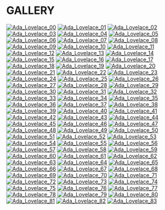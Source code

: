 # GALLERY

<!DOCTYPE html>
<html lang="en">
<head>
  <meta charset="UTF-8">
  <meta name="viewport" content="width=device-width, initial-scale=1.0">
  <link rel="stylesheet" type="text/css" href="style.css">
</head>
<body>

<div class="gallery">
  <a href="images/Ada_Lovelace_00.png"><img class="thumbnail" src="thumbs/Ada_Lovelace_00.png" alt="Ada_Lovelace_00"></a>
  <a href="images/Ada_Lovelace_01.png"><img class="thumbnail" src="thumbs/Ada_Lovelace_01.png" alt="Ada_Lovelace_01"></a>
  <a href="images/Ada_Lovelace_02.png"><img class="thumbnail" src="thumbs/Ada_Lovelace_02.png" alt="Ada_Lovelace_02"></a>
  <a href="images/Ada_Lovelace_03.png"><img class="thumbnail" src="thumbs/Ada_Lovelace_03.png" alt="Ada_Lovelace_03"></a>
  <a href="images/Ada_Lovelace_04.png"><img class="thumbnail" src="thumbs/Ada_Lovelace_04.png" alt="Ada_Lovelace_04"></a>
  <a href="images/Ada_Lovelace_05.png"><img class="thumbnail" src="thumbs/Ada_Lovelace_05.png" alt="Ada_Lovelace_05"></a>
  <a href="images/Ada_Lovelace_06.png"><img class="thumbnail" src="thumbs/Ada_Lovelace_06.png" alt="Ada_Lovelace_06"></a>
  <a href="images/Ada_Lovelace_07.png"><img class="thumbnail" src="thumbs/Ada_Lovelace_07.png" alt="Ada_Lovelace_07"></a>
  <a href="images/Ada_Lovelace_08.png"><img class="thumbnail" src="thumbs/Ada_Lovelace_08.png" alt="Ada_Lovelace_08"></a>
  <a href="images/Ada_Lovelace_09.png"><img class="thumbnail" src="thumbs/Ada_Lovelace_09.png" alt="Ada_Lovelace_09"></a>
  <a href="images/Ada_Lovelace_10.png"><img class="thumbnail" src="thumbs/Ada_Lovelace_10.png" alt="Ada_Lovelace_10"></a>
  <a href="images/Ada_Lovelace_11.png"><img class="thumbnail" src="thumbs/Ada_Lovelace_11.png" alt="Ada_Lovelace_11"></a>
  <a href="images/Ada_Lovelace_12.png"><img class="thumbnail" src="thumbs/Ada_Lovelace_12.png" alt="Ada_Lovelace_12"></a>
  <a href="images/Ada_Lovelace_13.png"><img class="thumbnail" src="thumbs/Ada_Lovelace_13.png" alt="Ada_Lovelace_13"></a>
  <a href="images/Ada_Lovelace_14.png"><img class="thumbnail" src="thumbs/Ada_Lovelace_14.png" alt="Ada_Lovelace_14"></a>
  <a href="images/Ada_Lovelace_15.png"><img class="thumbnail" src="thumbs/Ada_Lovelace_15.png" alt="Ada_Lovelace_15"></a>
  <a href="images/Ada_Lovelace_16.png"><img class="thumbnail" src="thumbs/Ada_Lovelace_16.png" alt="Ada_Lovelace_16"></a>
  <a href="images/Ada_Lovelace_17.png"><img class="thumbnail" src="thumbs/Ada_Lovelace_17.png" alt="Ada_Lovelace_17"></a>
  <a href="images/Ada_Lovelace_18.png"><img class="thumbnail" src="thumbs/Ada_Lovelace_18.png" alt="Ada_Lovelace_18"></a>
  <a href="images/Ada_Lovelace_19.png"><img class="thumbnail" src="thumbs/Ada_Lovelace_19.png" alt="Ada_Lovelace_19"></a>
  <a href="images/Ada_Lovelace_20.png"><img class="thumbnail" src="thumbs/Ada_Lovelace_20.png" alt="Ada_Lovelace_20"></a>
  <a href="images/Ada_Lovelace_21.png"><img class="thumbnail" src="thumbs/Ada_Lovelace_21.png" alt="Ada_Lovelace_21"></a>
  <a href="images/Ada_Lovelace_22.png"><img class="thumbnail" src="thumbs/Ada_Lovelace_22.png" alt="Ada_Lovelace_22"></a>
  <a href="images/Ada_Lovelace_23.png"><img class="thumbnail" src="thumbs/Ada_Lovelace_23.png" alt="Ada_Lovelace_23"></a>
  <a href="images/Ada_Lovelace_24.png"><img class="thumbnail" src="thumbs/Ada_Lovelace_24.png" alt="Ada_Lovelace_24"></a>
  <a href="images/Ada_Lovelace_25.png"><img class="thumbnail" src="thumbs/Ada_Lovelace_25.png" alt="Ada_Lovelace_25"></a>
  <a href="images/Ada_Lovelace_26.png"><img class="thumbnail" src="thumbs/Ada_Lovelace_26.png" alt="Ada_Lovelace_26"></a>
  <a href="images/Ada_Lovelace_27.png"><img class="thumbnail" src="thumbs/Ada_Lovelace_27.png" alt="Ada_Lovelace_27"></a>
  <a href="images/Ada_Lovelace_28.png"><img class="thumbnail" src="thumbs/Ada_Lovelace_28.png" alt="Ada_Lovelace_28"></a>
  <a href="images/Ada_Lovelace_29.png"><img class="thumbnail" src="thumbs/Ada_Lovelace_29.png" alt="Ada_Lovelace_29"></a>
  <a href="images/Ada_Lovelace_30.png"><img class="thumbnail" src="thumbs/Ada_Lovelace_30.png" alt="Ada_Lovelace_30"></a>
  <a href="images/Ada_Lovelace_31.png"><img class="thumbnail" src="thumbs/Ada_Lovelace_31.png" alt="Ada_Lovelace_31"></a>
  <a href="images/Ada_Lovelace_32.png"><img class="thumbnail" src="thumbs/Ada_Lovelace_32.png" alt="Ada_Lovelace_32"></a>
  <a href="images/Ada_Lovelace_33.png"><img class="thumbnail" src="thumbs/Ada_Lovelace_33.png" alt="Ada_Lovelace_33"></a>
  <a href="images/Ada_Lovelace_34.png"><img class="thumbnail" src="thumbs/Ada_Lovelace_34.png" alt="Ada_Lovelace_34"></a>
  <a href="images/Ada_Lovelace_35.png"><img class="thumbnail" src="thumbs/Ada_Lovelace_35.png" alt="Ada_Lovelace_35"></a>
  <a href="images/Ada_Lovelace_36.png"><img class="thumbnail" src="thumbs/Ada_Lovelace_36.png" alt="Ada_Lovelace_36"></a>
  <a href="images/Ada_Lovelace_37.png"><img class="thumbnail" src="thumbs/Ada_Lovelace_37.png" alt="Ada_Lovelace_37"></a>
  <a href="images/Ada_Lovelace_38.png"><img class="thumbnail" src="thumbs/Ada_Lovelace_38.png" alt="Ada_Lovelace_38"></a>
  <a href="images/Ada_Lovelace_39.png"><img class="thumbnail" src="thumbs/Ada_Lovelace_39.png" alt="Ada_Lovelace_39"></a>
  <a href="images/Ada_Lovelace_40.png"><img class="thumbnail" src="thumbs/Ada_Lovelace_40.png" alt="Ada_Lovelace_40"></a>
  <a href="images/Ada_Lovelace_41.png"><img class="thumbnail" src="thumbs/Ada_Lovelace_41.png" alt="Ada_Lovelace_41"></a>
  <a href="images/Ada_Lovelace_42.png"><img class="thumbnail" src="thumbs/Ada_Lovelace_42.png" alt="Ada_Lovelace_42"></a>
  <a href="images/Ada_Lovelace_43.png"><img class="thumbnail" src="thumbs/Ada_Lovelace_43.png" alt="Ada_Lovelace_43"></a>
  <a href="images/Ada_Lovelace_44.png"><img class="thumbnail" src="thumbs/Ada_Lovelace_44.png" alt="Ada_Lovelace_44"></a>
  <a href="images/Ada_Lovelace_45.png"><img class="thumbnail" src="thumbs/Ada_Lovelace_45.png" alt="Ada_Lovelace_45"></a>
  <a href="images/Ada_Lovelace_46.png"><img class="thumbnail" src="thumbs/Ada_Lovelace_46.png" alt="Ada_Lovelace_46"></a>
  <a href="images/Ada_Lovelace_47.png"><img class="thumbnail" src="thumbs/Ada_Lovelace_47.png" alt="Ada_Lovelace_47"></a>
  <a href="images/Ada_Lovelace_48.png"><img class="thumbnail" src="thumbs/Ada_Lovelace_48.png" alt="Ada_Lovelace_48"></a>
  <a href="images/Ada_Lovelace_49.png"><img class="thumbnail" src="thumbs/Ada_Lovelace_49.png" alt="Ada_Lovelace_49"></a>
  <a href="images/Ada_Lovelace_50.png"><img class="thumbnail" src="thumbs/Ada_Lovelace_50.png" alt="Ada_Lovelace_50"></a>
  <a href="images/Ada_Lovelace_51.png"><img class="thumbnail" src="thumbs/Ada_Lovelace_51.png" alt="Ada_Lovelace_51"></a>
  <a href="images/Ada_Lovelace_52.png"><img class="thumbnail" src="thumbs/Ada_Lovelace_52.png" alt="Ada_Lovelace_52"></a>
  <a href="images/Ada_Lovelace_53.png"><img class="thumbnail" src="thumbs/Ada_Lovelace_53.png" alt="Ada_Lovelace_53"></a>
  <a href="images/Ada_Lovelace_54.png"><img class="thumbnail" src="thumbs/Ada_Lovelace_54.png" alt="Ada_Lovelace_54"></a>
  <a href="images/Ada_Lovelace_55.png"><img class="thumbnail" src="thumbs/Ada_Lovelace_55.png" alt="Ada_Lovelace_55"></a>
  <a href="images/Ada_Lovelace_56.png"><img class="thumbnail" src="thumbs/Ada_Lovelace_56.png" alt="Ada_Lovelace_56"></a>
  <a href="images/Ada_Lovelace_57.png"><img class="thumbnail" src="thumbs/Ada_Lovelace_57.png" alt="Ada_Lovelace_57"></a>
  <a href="images/Ada_Lovelace_58.png"><img class="thumbnail" src="thumbs/Ada_Lovelace_58.png" alt="Ada_Lovelace_58"></a>
  <a href="images/Ada_Lovelace_59.png"><img class="thumbnail" src="thumbs/Ada_Lovelace_59.png" alt="Ada_Lovelace_59"></a>
  <a href="images/Ada_Lovelace_60.png"><img class="thumbnail" src="thumbs/Ada_Lovelace_60.png" alt="Ada_Lovelace_60"></a>
  <a href="images/Ada_Lovelace_61.png"><img class="thumbnail" src="thumbs/Ada_Lovelace_61.png" alt="Ada_Lovelace_61"></a>
  <a href="images/Ada_Lovelace_62.png"><img class="thumbnail" src="thumbs/Ada_Lovelace_62.png" alt="Ada_Lovelace_62"></a>
  <a href="images/Ada_Lovelace_63.png"><img class="thumbnail" src="thumbs/Ada_Lovelace_63.png" alt="Ada_Lovelace_63"></a>
  <a href="images/Ada_Lovelace_64.png"><img class="thumbnail" src="thumbs/Ada_Lovelace_64.png" alt="Ada_Lovelace_64"></a>
  <a href="images/Ada_Lovelace_65.png"><img class="thumbnail" src="thumbs/Ada_Lovelace_65.png" alt="Ada_Lovelace_65"></a>
  <a href="images/Ada_Lovelace_66.png"><img class="thumbnail" src="thumbs/Ada_Lovelace_66.png" alt="Ada_Lovelace_66"></a>
  <a href="images/Ada_Lovelace_67.png"><img class="thumbnail" src="thumbs/Ada_Lovelace_67.png" alt="Ada_Lovelace_67"></a>
  <a href="images/Ada_Lovelace_68.png"><img class="thumbnail" src="thumbs/Ada_Lovelace_68.png" alt="Ada_Lovelace_68"></a>
  <a href="images/Ada_Lovelace_69.png"><img class="thumbnail" src="thumbs/Ada_Lovelace_69.png" alt="Ada_Lovelace_69"></a>
  <a href="images/Ada_Lovelace_70.png"><img class="thumbnail" src="thumbs/Ada_Lovelace_70.png" alt="Ada_Lovelace_70"></a>
  <a href="images/Ada_Lovelace_71.png"><img class="thumbnail" src="thumbs/Ada_Lovelace_71.png" alt="Ada_Lovelace_71"></a>
  <a href="images/Ada_Lovelace_72.png"><img class="thumbnail" src="thumbs/Ada_Lovelace_72.png" alt="Ada_Lovelace_72"></a>
  <a href="images/Ada_Lovelace_73.png"><img class="thumbnail" src="thumbs/Ada_Lovelace_73.png" alt="Ada_Lovelace_73"></a>
  <a href="images/Ada_Lovelace_74.png"><img class="thumbnail" src="thumbs/Ada_Lovelace_74.png" alt="Ada_Lovelace_74"></a>
  <a href="images/Ada_Lovelace_75.png"><img class="thumbnail" src="thumbs/Ada_Lovelace_75.png" alt="Ada_Lovelace_75"></a>
  <a href="images/Ada_Lovelace_76.png"><img class="thumbnail" src="thumbs/Ada_Lovelace_76.png" alt="Ada_Lovelace_76"></a>
  <a href="images/Ada_Lovelace_77.png"><img class="thumbnail" src="thumbs/Ada_Lovelace_77.png" alt="Ada_Lovelace_77"></a>
  <a href="images/Ada_Lovelace_78.png"><img class="thumbnail" src="thumbs/Ada_Lovelace_78.png" alt="Ada_Lovelace_78"></a>
  <a href="images/Ada_Lovelace_79.png"><img class="thumbnail" src="thumbs/Ada_Lovelace_79.png" alt="Ada_Lovelace_79"></a>
  <a href="images/Ada_Lovelace_80.png"><img class="thumbnail" src="thumbs/Ada_Lovelace_80.png" alt="Ada_Lovelace_80"></a>
  <a href="images/Ada_Lovelace_81.png"><img class="thumbnail" src="thumbs/Ada_Lovelace_81.png" alt="Ada_Lovelace_81"></a>
  <a href="images/Ada_Lovelace_82.png"><img class="thumbnail" src="thumbs/Ada_Lovelace_82.png" alt="Ada_Lovelace_82"></a>
  <a href="images/Ada_Lovelace_83.png"><img class="thumbnail" src="thumbs/Ada_Lovelace_83.png" alt="Ada_Lovelace_83"></a>
</div>
</body>
</html>
